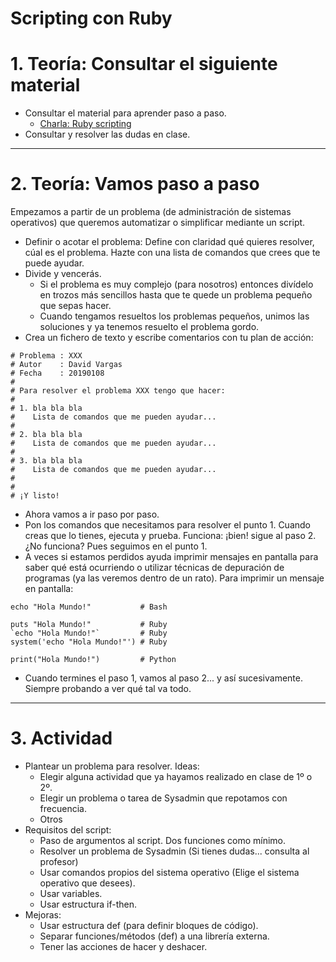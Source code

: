
# Scripting con Ruby

# 1. Teoría: Consultar el siguiente material

* Consultar el material para aprender paso a paso.
    * [Charla: Ruby scripting](https://github.com/dvarrui/proyectos-de-ejemplo/tree/master/charlas/ruby/scripting)
* Consultar y resolver las dudas en clase.

---

# 2. Teoría: Vamos paso a paso

Empezamos a partir de un problema (de administración de sistemas operativos) que queremos automatizar o simplificar mediante un script.

* Definir o acotar el problema: Define con claridad qué quieres resolver, cúal es el problema. Hazte con una lista de comandos que crees que te puede ayudar.
* Divide y vencerás.
    * Si el problema es muy complejo (para nosotros) entonces divídelo en trozos más sencillos hasta que te quede un problema pequeño que sepas hacer.
    * Cuando tengamos resueltos los problemas pequeños, unimos las soluciones y ya tenemos resuelto el problema gordo.
* Crea un fichero de texto y escribe comentarios con tu plan de acción:
```
# Problema : XXX
# Autor    : David Vargas
# Fecha    : 20190108
#
# Para resolver el problema XXX tengo que hacer:
#
# 1. bla bla bla
#    Lista de comandos que me pueden ayudar...  
#
# 2. bla bla bla
#    Lista de comandos que me pueden ayudar...  
#
# 3. bla bla bla
#    Lista de comandos que me pueden ayudar...  
#
#
# ¡Y listo!
```
* Ahora vamos a ir paso por paso.
* Pon los comandos que necesitamos para resolver el punto 1. Cuando creas que lo tienes, ejecuta y prueba. Funciona: ¡bien! sigue al paso 2. ¿No funciona? Pues seguimos en el punto 1.
* A veces si estamos perdidos ayuda imprimir mensajes en pantalla para saber qué está ocurriendo o utilizar técnicas de depuración de programas (ya las veremos dentro de un rato). Para imprimir un mensaje en pantalla:
```
echo "Hola Mundo!"           # Bash

puts "Hola Mundo!"           # Ruby
`echo "Hola Mundo!"`         # Ruby
system('echo "Hola Mundo!"') # Ruby

print("Hola Mundo!")         # Python
```
* Cuando termines el paso 1, vamos al paso 2... y así sucesivamente. Siempre probando a ver qué tal va todo.

---

# 3. Actividad

* Plantear un problema para resolver. Ideas:
    * Elegir alguna actividad que ya hayamos realizado en clase de 1º o 2º.
    * Elegir un problema o tarea de Sysadmin que repotamos con frecuencia.
    * Otros
* Requisitos del script:
    * Paso de argumentos al script. Dos funciones como mínimo.
    * Resolver un problema de Sysadmin (Si tienes dudas... consulta al profesor)
    * Usar comandos propios del sistema operativo (Elige el sistema operativo que desees).
    * Usar variables.
    * Usar estructura if-then.
* Mejoras:
    * Usar estructura def (para definir bloques de código).
    * Separar funciones/métodos (def) a una librería externa.
    * Tener las acciones de hacer y deshacer.
